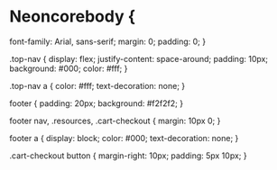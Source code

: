 # Neoncorebody {
  font-family: Arial, sans-serif;
  margin: 0;
  padding: 0;
}

.top-nav {
  display: flex;
  justify-content: space-around;
  padding: 10px;
  background: #000;
  color: #fff;
}

.top-nav a {
  color: #fff;
  text-decoration: none;
}

footer {
  padding: 20px;
  background: #f2f2f2;
}

footer nav, .resources, .cart-checkout {
  margin: 10px 0;
}

footer a {
  display: block;
  color: #000;
  text-decoration: none;
}

.cart-checkout button {
  margin-right: 10px;
  padding: 5px 10px;
}
